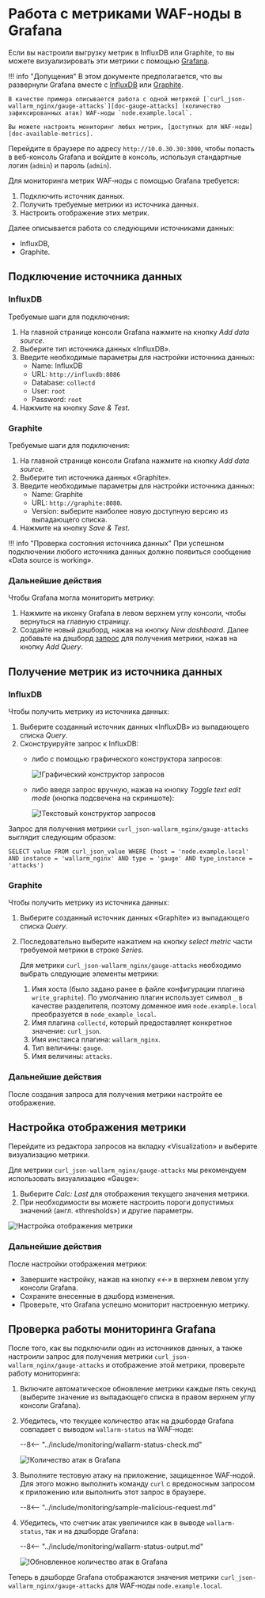 [img-influxdb-query-graphical]:     ../../images/monitoring/grafana-influx-1.png
[img-influxdb-query-plaintext]:     ../../images/monitoring/grafana-influx-2.png
[img-query-visualization]:          ../../images/monitoring/grafana-query-visualization.png
[img-grafana-0-attacks]:            ../../images/monitoring/grafana-0-attacks.png
[img-grafana-16-attacks]:           ../../images/monitoring/grafana-16-attacks.png

[link-grafana]:                     https://grafana.com/

[doc-network-plugin-influxdb]:      network-plugin-influxdb.md
[doc-network-plugin-graphite]:      write-plugin-graphite.md
[doc-gauge-attacks]:                available-metrics.md#количество-зафиксированных-атак
[doc-available-metrics]:            available-metrics.md

[anchor-verify-monitoring]:         #проверка-работы-мониторинга-grafana
[anchor-query]:                     #получение-метрик-из-источника-данных

#   Работа с метриками WAF‑ноды в Grafana

Если вы настроили выгрузку метрик в InfluxDB или Graphite, то вы можете визуализировать эти метрики с помощью [Grafana][link-grafana].

!!! info "Допущения"
    В этом документе предполагается, что вы развернули Grafana вместе с [InfluxDB][doc-network-plugin-influxdb] или [Graphite][doc-network-plugin-graphite].
    
    В качестве примера описывается работа с одной метрикой [`curl_json-wallarm_nginx/gauge-attacks`][doc-gauge-attacks] (количество зафиксированных атак) WAF‑ноды `node.example.local`.
    
    Вы можете настроить мониторинг любых метрик, [доступных для WAF‑ноды][doc-available-metrics].

Перейдите в браузере по адресу `http://10.0.30.30:3000`, чтобы попасть в веб-консоль Grafana и войдите в консоль, используя стандартные логин (`admin`) и пароль (`admin`). 

Для мониторинга метрик WAF‑ноды с помощью Grafana требуется:
1.  Подключить источник данных.
2.  Получить требуемые метрики из источника данных.
3.  Настроить отображение этих метрик.

Далее описывается работа со следующими источниками данных:
* InfluxDB,
* Graphite.

##  Подключение источника данных

### InfluxDB

Требуемые шаги для подключения:
1.  На главной странице консоли Grafana нажмите на кнопку *Add data source*.
2.  Выберите тип источника данных «InfluxDB».
3.  Введите необходимые параметры для настройки источника данных:
    *   Name: InfluxDB
    *   URL: `http://influxdb:8086`
    *   Database: `collectd`
    *   User: `root`
    *   Password: `root`
4.  Нажмите на кнопку *Save & Test*.

### Graphite

Требуемые шаги для подключения:
1.  На главной странице консоли Grafana нажмите на кнопку *Add data source*.
2.  Выберите тип источника данных «Graphite».
3.  Введите необходимые параметры для настройки источника данных:
    *   Name: Graphite
    *   URL: `http://graphite:8080`.
    *   Version: выберите наиболее новую доступную версию из выпадающего списка.
4. Нажмите на кнопку *Save & Test*.

!!! info "Проверка состояния источника данных"
    При успешном подключении любого источника данных должно появиться сообщение «Data source is working».

### Дальнейшие действия

Чтобы Grafana могла мониторить метрику:
1.  Нажмите на иконку Grafana в левом верхнем углу консоли, чтобы вернуться на главную страницу.
2.  Создайте новый дэшборд, нажав на кнопку *New dashboard*. Далее добавьте на дэшборд [запрос][anchor-query] для получения метрики, нажав на кнопку *Add Query*.

##  Получение метрик из источника данных

### InfluxDB

Чтобы получить метрику из источника данных:
1.  Выберите созданный источник данных «InfluxDB» из выпадающего списка *Query*.
2.  Сконструируйте запрос к InfluxDB:
    *   либо с помощью графического конструктора запросов:
     
        ![!Графический конструктор запросов][img-influxdb-query-graphical]

    * либо введя запрос вручную, нажав на кнопку *Toggle text edit mode* (кнопка подсвечена на скриншоте):
    
        ![!Текстовый конструктор запросов][img-influxdb-query-plaintext]

Запрос для получения метрики `curl_json-wallarm_nginx/gauge-attacks` выглядит следующим образом:

```
SELECT value FROM curl_json_value WHERE (host = 'node.example.local' AND instance = 'wallarm_nginx' AND type = 'gauge' AND type_instance = 'attacks')
```

### Graphite

Чтобы получить метрику из источника данных:
1.  Выберите созданный источник данных «Graphite» из выпадающего списка *Query*.
2.  Последовательно выберите нажатием на кнопку *select metric* части требуемой метрики в строке *Series*.

    Для метрики `curl_json-wallarm_nginx/gauge-attacks` необходимо выбрать следующие элементы метрики:

    1.  Имя хоста (было задано ранее в файле конфигурации плагина `write_graphite`). По умолчанию плагин использует символ `_` в качестве разделителя, поэтому доменное имя `node.example.local` преобразуется в `node_example_local`.
    2.  Имя плагина `collectd`, который предоставляет конкретное значение: `curl_json`.
    3.  Имя инстанса плагина: `wallarm_nginx`.
    4.  Тип величины: `gauge`.
    5.  Имя величины: `attacks`.
    
### Дальнейшие действия

После создания запроса для получения метрики настройте ее отображение.

##  Настройка отображения метрики 

Перейдите из редактора запросов на вкладку «Visualization» и выберите визуализацию метрики.

Для метрики `curl_json-wallarm_nginx/gauge-attacks` мы рекомендуем использовать визуализацию «Gauge»:
1.  Выберите *Calc: Last* для отображения текущего значения метрики.
2.  При необходимости вы можете настроить пороги допустимых значений (англ. «thresholds») и другие параметры.

![!Настройка отображения метрики][img-query-visualization]

### Дальнейшие действия

После настройки отображения метрики:
*   Завершите настройку, нажав на кнопку *«←»* в верхнем левом углу консоли Grafana.
*   Сохраните внесенные в дэшборд изменения.
*   Проверьте, что Grafana успешно мониторит настроенную метрику.

##  Проверка работы мониторинга Grafana

После того, как вы подключили один из источников данных, а также настроили запрос для получения метрики `curl_json-wallarm_nginx/gauge-attacks` и отображение этой метрики, проверьте работу мониторинга:
1.  Включите автоматическое обновление метрики каждые пять секунд (выберите значение из выпадающего списка в правом верхнем углу консоли Grafana).
2.  Убедитесь, что текущее количество атак на дэшборде Grafana совпадает с выводом `wallarm-status` на WAF‑ноде:

    --8<-- "../include/monitoring/wallarm-status-check.md"
   
    ![!Количество атак в Grafana][img-grafana-0-attacks]

3.  Выполните тестовую атаку на приложение, защищенное WAF‑нодой. Для этого можно выполнить команду `curl` с вредоносным запросом к приложению или выполнить этот запрос в браузере.

    --8<-- "../include/monitoring/sample-malicious-request.md"

4.  Убедитесь, что счетчик атак увеличился как в выводе `wallarm-status`, так и на дэшборде Grafana:
    
    --8<-- "../include/monitoring/wallarm-status-output.md"

    ![!Обновленное количество атак в Grafana][img-grafana-16-attacks]

Теперь в дэшборде Grafana отображаются значения метрики `curl_json-wallarm_nginx/gauge-attacks` для WAF‑ноды `node.example.local`.
